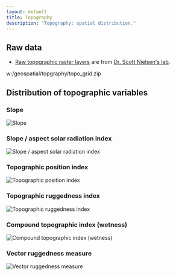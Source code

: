 ```yaml
---
layout: default
title: Topography
description: "Topography: spatial distribution."
---
```


## Raw data

* <a href="{{ site.ftproot }}/geospatial/topography/topo_grid.zip">Raw topographic raster layers</a> are from <a href="http://www.ace-lab.org/">Dr. Scott Nielsen's lab</a>.

w:/geospatial/topgraphy/topo_grid.zip

## Distribution of topographic variables

<div class="col-6 col-sm-6 col-lg-6">
<h3>Slope</h3>
<img src="{{ site.contents }}/geospatial/topography/slope.png" class="img-responsive" alt="Slope"/>
</div>

<div class="col-6 col-sm-6 col-lg-6">
<h3>Slope / aspect solar radiation index</h3>
<img src="{{ site.contents }}/geospatial/topography/slpasp.png" class="img-responsive" alt="Slope / aspect solar radiation index"/>
</div>

<div class="col-6 col-sm-6 col-lg-6">
<h3>Topographic position index</h3>
<img src="{{ site.contents }}/geospatial/topography/tpi2km.png" class="img-responsive" alt="Topographic position index"/>
</div>

<div class="col-6 col-sm-6 col-lg-6">
<h3>Topographic ruggedness index</h3>
<img src="{{ site.contents }}/geospatial/topography/tri.png" class="img-responsive" alt="Topographic ruggedness index"/>
</div>

<div class="col-6 col-sm-6 col-lg-6">
<h3>Compound topographic index (wetness)</h3>
<img src="{{ site.contents }}/geospatial/topography/cti.png" class="img-responsive" alt="Compound topographic index (wetness)"/>
</div>

<div class="col-6 col-sm-6 col-lg-6">
<h3>Vector ruggedness measure</h3>
<img src="{{ site.contents }}/geospatial/topography/vrm5x5.png" class="img-responsive" alt="Vector ruggedness measure"/>
</div>
